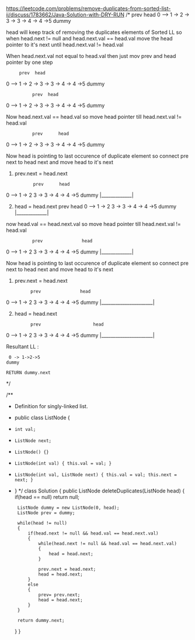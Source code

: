 https://leetcode.com/problems/remove-duplicates-from-sorted-list-ii/discuss/1783662/Java-Solution-with-DRY-RUN
/*
prev      head
  0    --> 1 -> 2 -> 3 -> 3 -> 4 -> 4 ->5
dummy

head will keep track of removing the duplicates elements of Sorted LL
so when head.next != null and head.next.val == head.val 
move the head pointer to it's next until head.next.val != head.val
 
When head.next.val not equal to head.val then just mov prev and head pointer by one step


         prev  head
  0    --> 1 -> 2 -> 3 -> 3 -> 4 -> 4 ->5
dummy


              prev  head
  0    --> 1 -> 2 -> 3 -> 3 -> 4 -> 4 ->5
dummy

Now head.next.val == head.val so move head pointer till head.next.val != head.val


              prev      head
  0    --> 1 -> 2 -> 3 -> 3 -> 4 -> 4 ->5
dummy


Now head is pointing to last occurence of duplicate element so connect pre next to head next  and move head to it's next

1. prev.next = head.next

              prev      head
  0    --> 1 -> 2   3 -> 3 -> 4 -> 4 ->5
dummy           |_____________|


2. head = head.next
              prev          head
  0    --> 1 -> 2   3 -> 3 -> 4 -> 4 ->5
dummy           |_____________|


now head.val == head.next.val so move head pointer till head.next.val != head.val

              prev               head
  0    --> 1 -> 2   3 -> 3 -> 4 -> 4 ->5
dummy           |_____________|

Now head is pointing to last occurence of duplicate element so connect pre next to head next  and move head to it's next

1. prev.next = head.next

             prev               head
  0    --> 1 -> 2   3 -> 3 -> 4 -> 4 ->5
dummy           |______________________|


2. head = head.next

             prev                    head
  0    --> 1 -> 2   3 -> 3 -> 4 -> 4 ->5
dummy           |______________________|


Resultant LL  : 

     0 -> 1->2->5
    dummy    
    
    RETURN dummy.next
*/


/**
 * Definition for singly-linked list.
 * public class ListNode {
 *     int val;
 *     ListNode next;
 *     ListNode() {}
 *     ListNode(int val) { this.val = val; }
 *     ListNode(int val, ListNode next) { this.val = val; this.next = next; }
 * }
 */
class Solution {
    public ListNode deleteDuplicates(ListNode head) {
        if(head == null) return null;
        
        ListNode dummy = new ListNode(0, head);
        ListNode prev = dummy;
        
        while(head != null)
        {
            if(head.next != null && head.val == head.next.val)
            {
                while(head.next != null && head.val == head.next.val)
                {
                    head = head.next;
                }
                
                prev.next = head.next;
                head = head.next;
            }
            else
            {
                prev= prev.next;
                head = head.next;
            }
        }
        
        return dummy.next;
        
        
    }
}
